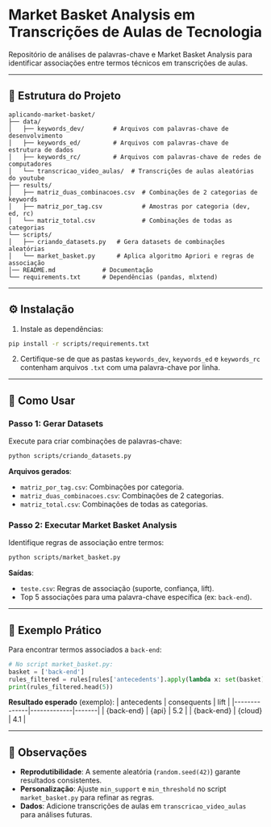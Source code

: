 # Market Basket Analysis em Transcrições de Aulas de Tecnologia

Repositório de análises de palavras-chave e Market Basket Analysis para identificar associações entre termos técnicos em transcrições de aulas.

---

## 📂 Estrutura do Projeto
```
aplicando-market-basket/
├── data/
│   ├── keywords_dev/        # Arquivos com palavras-chave de desenvolvimento
│   ├── keywords_ed/         # Arquivos com palavras-chave de estrutura de dados
│   ├── keywords_rc/         # Arquivos com palavras-chave de redes de computadores
│   └── transcricao_video_aulas/  # Transcrições de aulas aleatórias do youtube
├── results/
│   ├── matriz_duas_combinacoes.csv  # Combinações de 2 categorias de keywords
│   ├── matriz_por_tag.csv           # Amostras por categoria (dev, ed, rc)
│   └── matriz_total.csv             # Combinações de todas as categorias
└── scripts/
│   ├── criando_datasets.py   # Gera datasets de combinações aleatórias
│   └── market_basket.py      # Aplica algoritmo Apriori e regras de associação  
│── README.md             # Documentação
└── requirements.txt      # Dependências (pandas, mlxtend)
```

---

## ⚙️ Instalação

1. Instale as dependências:
```bash
pip install -r scripts/requirements.txt
```

2. Certifique-se de que as pastas `keywords_dev`, `keywords_ed` e `keywords_rc` contenham arquivos `.txt` com uma palavra-chave por linha.

---

## 🚀 Como Usar

### Passo 1: Gerar Datasets
Execute para criar combinações de palavras-chave:
```bash
python scripts/criando_datasets.py
```
**Arquivos gerados**:
- `matriz_por_tag.csv`: Combinações por categoria.
- `matriz_duas_combinacoes.csv`: Combinações de 2 categorias.
- `matriz_total.csv`: Combinações de todas as categorias.

### Passo 2: Executar Market Basket Analysis
Identifique regras de associação entre termos:
```bash
python scripts/market_basket.py
```
**Saídas**:
- `teste.csv`: Regras de associação (suporte, confiança, lift).
- Top 5 associações para uma palavra-chave específica (ex: `back-end`).

---

## 🧩 Exemplo Prático
Para encontrar termos associados a `back-end`:
```python
# No script market_basket.py:
basket = ['back-end']
rules_filtered = rules[rules['antecedents'].apply(lambda x: set(basket).issubset(set(x)))]
print(rules_filtered.head(5))
```

**Resultado esperado** (exemplo):
| antecedents  | consequents | lift  |
|--------------|-------------|-------|
| {back-end}   | {api}       | 5.2   |
| {back-end}   | {cloud}     | 4.1   |

---

## 📌 Observações
- **Reprodutibilidade**: A semente aleatória (`random.seed(42)`) garante resultados consistentes.
- **Personalização**: Ajuste `min_support` e `min_threshold` no script `market_basket.py` para refinar as regras.
- **Dados**: Adicione transcrições de aulas em `transcricao_video_aulas` para análises futuras.
